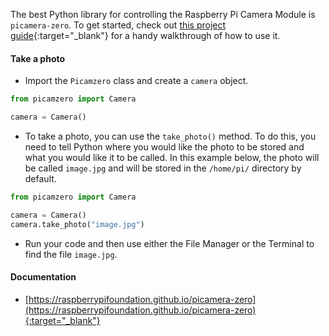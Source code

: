 The best Python library for controlling the Raspberry Pi Camera Module is `picamera-zero`. To get started, check out [this project guide](https://raspberrypifoundation.github.io/picamera-zero/hello_world/){:target="_blank"} for a handy walkthrough of how to use it.

#### Take a photo

- Import the `Picamzero` class and create a `camera` object.

```python
from picamzero import Camera

camera = Camera()

```

- To take a photo, you can use the `take_photo()` method. To do this, you need to tell Python where you would like the photo to be stored and what you would like it to be called. In this example below, the photo will be called `image.jpg` and will be stored in the `/home/pi/` directory by default.

```python
from picamzero import Camera

camera = Camera()
camera.take_photo("image.jpg")
```

- Run your code and then use either the File Manager or the Terminal to find the file `image.jpg`.

#### Documentation

- [https://raspberrypifoundation.github.io/picamera-zero](https://raspberrypifoundation.github.io/picamera-zero){:target="_blank"}